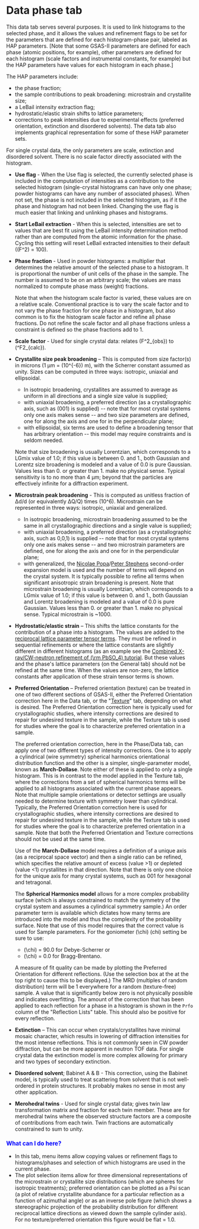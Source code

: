 <a name="Phase-Data"></a>
<a name="_Data"></a>
# **Data** phase tab

This data tab serves several purposes. It is used to link histograms to the selected phase, and it allows the values and refinement flags to be set for the parameters that are defined for each histogram-phase pair, labeled as HAP parameters. [Note that some GSAS-II parameters are defined for each phase (atomic positions, for example), other parameters are defined for each histogram (scale factors and instrumental constants, for example) but the HAP parameters have values for each histogram in each phase.] 

The HAP parameters include: 

* the phase fraction; 
* the sample contributions to peak broadening: microstrain and crystallite size; 
* a LeBail intensity extraction flag; 
* hydrostatic/elastic strain shifts to lattice parameters; 
* corrections to peak intensities due to experimental effects (preferred orientation, extinction and disordered solvents).
The data tab also implements graphical representation for some of these HAP parameter sets.

For single crystal data, the only parameters are scale, extinction and disordered solvent. There is no scale factor directly associated with the histogram.

* **Use flag** - When the Use flag is selected, the currently selected phase is included in the computation of intensities as a contribution to the selected histogram (single-crystal histograms can have only one phase; powder histograms can have any number of associated phases). When not set, the phase is not included in the selected histogram, as if it the phase and histogram had not been linked. Changing the use flag is much easier that linking and unlinking phases and histograms. 

* **Start LeBail extraction** - When this is selected, intensities are set to values that are best fit using the LeBail intensity determination method rather than are computed from the atomic information for the phase. Cycling this setting will reset LeBail extracted intensities to their default (\(F^2\) = 100).

* **Phase fraction** - Used in powder histograms: a multiplier that determines the relative amount of the selected phase to a histogram. It is proportional the number of unit cells of the phase in the sample. The number is assumed to be on an arbitrary scale; the values are mass normalized to compute phase mass (weight) fractions. 

    Note that when the histogram scale factor is varied, these values are on a relative scale. Conventional practice is to vary the scale factor and to not vary the phase fraction for one phase in a histogram, but also common is to fix the histogram scale factor and refine all phase fractions. Do not refine the scale factor and all phase fractions unless a constraint is defined so the phase fractions add to 1.
  
* **Scale factor** - Used for single crystal data: relates \(F^2_{obs}\) to \(^F2_{calc}\).

* **Crystallite size peak broadening** – This is computed from size factor(s) in microns (1 μm = \(10^{-6}\) m), with the Scherrer constant assumed as unity. Sizes can be computed in three ways: isotropic, uniaxial and ellipsoidal. 

    * In isotropic broadening, crystallites are assumed to average as uniform in all directions and a single size value is supplied; 
    * with uniaxial broadening, a preferred direction (as a crystallographic axis, such as (001) is supplied) -- note that for most crystal systems only one axis makes sense -- and two size parameters are defined, one for along the axis and one for in the perpendicular plane; 
    * with ellipsoidal, six terms are used to define a broadening tensor that has arbitrary orientation -- this model may require constraints and is seldom needed. 

    Note that size broadening is usually Lorentzian, which corresponds to a LGmix value of 1.0; if this value is between 0. and 1., both Gaussian and Lorentz size broadening is modeled and a value of 0.0 is pure Gaussian. Values less than 0. or greater than 1. make no physical sense. Typical sensitivity is to no more than 4 μm; beyond that the particles are effectively infinite for a diffraction experiment.
    
* **Microstrain peak broadening**  - This is computed as unitless fraction of Δd/d (or equivalently ΔQ/Q) times \(10^6\). Microstrain can be represented in three ways: isotropic, uniaxial and generalized. 
    * In isotropic broadening, microstrain broadening assumed to be the same in all crystallographic directions and a single value is supplied; 
    * with uniaxial broadening, a preferred direction (as a crystallographic axis, such as 0,0,1) is supplied -- note that for most crystal systems only one axis makes sense -- and two microstrain parameters are defined, one for along the axis and one for in the perpendicular plane; 
    * with generalized, the [Nicolae Popa](https://journals.iucr.org/j/issues/2020/06/00/es5029/index.html)/[Peter Stephens](https://journals.iucr.org/paper?hn0085) second-order expansion model is used and the number of terms will depend on the crystal system. It is typically possible to refine all terms when significant anisotropic strain broadening is present. Note that microstrain broadening is usually Lorentzian, which corresponds to a LGmix value of 1.0; if this value is between 0. and 1., both Gaussian and Lorentz broadening is modeled and a value of 0.0 is pure Gaussian. Values less than 0. or greater than 1. make no physical sense. Typical microstrain is ~1000.

* **Hydrostatic/elastic strain** – This shifts the lattice constants for the contribution of a phase into a histogram. The values are added to the [reciprocal lattice parameter tensor terms](http://gsas-ii.readthedocs.io/en/latest/GSASIIutil.html#gsasiilattice-unit-cell-computations). They must be refined in sequential refinements or where the lattice constants are slightly different in different histograms (as an example see the [Combined X-ray/CW-neutron refinement of \(\rm PbSO_4\) tutorial](https://advancedphotonsource.github.io/GSAS-II-tutorials/CWCombined/Combined%20refinement.htm). But these values and the phase's lattice parameters (on the General tab) should not be refined at the same time. When the values are non-zero, the lattice constants after application of these strain tensor terms is shown. 

<a name="Phase-Preferred_orientation"></a>
* <a id="preferred_orientation"></a>**Preferred Orientation** – Preferred orientation (texture) can be treated in one of two different sections of GSAS-II, either the Preferred Orientation correction here in the Data tab, or the "[Texture](#TBD)" tab, depending on what is desired. 
The Preferred Orientation correction here is typically used for crystallographic studies, where intensity corrections are desired to repair for undesired texture in the sample, while the Texture tab is used for studies where the goal is to characterize preferred orientation in a sample.

    The preferred orientation correction, here in the Phase/Data tab, can apply one of two different types of intensity corrections. One is to apply a cylindrical (wire symmetry) spherical harmonics orientational distribution function and the other is a simpler,   single-parameter model, known as **March-Dollase**. Note either of these is applied to only a single histogram.
This is in contrast to the model applied in the Texture tab, where the corrections from a set of spherical harmonics terms will be applied to all histograms associated with the current phase appears. Note that multiple sample orientations or detector settings are usually needed to determine texture with symmetry lower than cylindrical. Typically, the Preferred Orientation correction here is used for crystallographic studies, where intensity corrections are desired to repair for undesired texture in the sample, while the Texture tab is used for studies where the goal is to characterize preferred orientation in a sample. Note that both the Preferred Orientation and Texture corrections should not be used at the same time.
    
    Use of the **March-Dollase** model requires a definition of a unique axis (as a reciprocal space vector) and then a single ratio can be refined, which specifies the relative amount of excess (value >1) or depleted (value <1) crystallites in that direction. Note that there is only one choice for the unique axis for many crystal systems, such as 001 for hexagonal and tetragonal. 
    
    The **Spherical Harmonics model** allows for a more complex probability surface (which is always constrained to match the symmetry of the crystal system and assumes a cylindrical symmetry sample.) An order parameter term is available which dictates how many terms are introduced into the model and thus the complexity of the probability surface. Note that use of this model requires that the correct value is used for Sample parameters. For the goniometer \(\chi\) (chi) setting be sure to use: 
    
    * \(\chi\) = 90.0 for Debye-Scherrer or 
    * \(\chi\) = 0.0 for Bragg-Brentano.

    A measure of fit quality can be made by plotting the Preferred Orientation for different reflections. (Use the selection box at the at the top right to cause this to be displayed.) The MRD (multiples of random distribution) term will be 1 everywhere for a random (texture-free) sample. A value that is significantly below zero is not physically possible and indicates overfitting. The amount of the correction that has been applied to each reflection for a phase in a histogram is shown in the `Prfo` column of the "Reflection Lists" table. This should also be positive for every reflection.

* **Extinction** – This can occur when crystals/crystallites have minimal mosaic character, which results in lowering of diffraction intensities for the most intense reflections. This is not commonly seen in CW powder diffraction, but can be more apparent in neutron TOF data. For single crystal data the extinction model is more complex allowing for primary and two types of secondary extinction.

* **Disordered solvent**; Babinet A & B - This correction, using the Babinet model, is typically used to treat scattering from solvent that is not well-ordered in protein structures. It probably makes no sense in most any other application.

* **Merohedral twins** - Used for single crystal data; gives twin law transformation matrix and fraction for each twin member. These are for merohedral twins where the observed structure factors are a composite of contributions from each twin. Twin fractions are automatically constrained to sum to unity.

<H3 style="color:blue;font-size:1.1em">What can I do here?</H3>

* In this tab, menu items allow copying values or refinement flags to histograms/phases and selection of which histograms are used in the current phase.
* The plot selection items allow for three dimensional representations of the microstrain or crystallite size distributions (which are spheres for isotropic treatments); preferred orientation can be plotted as a Psi scan (a plot of relative crystallite abundance for a particular reflection as a function of azimuthal angle) or as an inverse pole figure (which shows a stereographic projection of the probability distribution for different reciprocal lattice directions as viewed down the sample cylinder axis). For no texture/preferred orientation this figure would be flat = 1.0.

